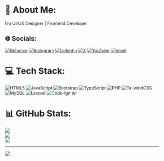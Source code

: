 # 💫 About Me:
I’m UI/UX Designer | Frontend Developer 


## 🌐 Socials:
[![Behance](https://img.shields.io/badge/Behance-1769ff?logo=behance&logoColor=white)](https://behance.net/dikaafifin) [![Instagram](https://img.shields.io/badge/Instagram-%23E4405F.svg?logo=Instagram&logoColor=white)](https://instagram.com/dikaiidrwnn_) [![LinkedIn](https://img.shields.io/badge/LinkedIn-%230077B5.svg?logo=linkedin&logoColor=white)](https://linkedin.com/in/dika-afif-indrawan-139938289) [![X](https://img.shields.io/badge/X-black.svg?logo=X&logoColor=white)](https://x.com/fylqtt) [![YouTube](https://img.shields.io/badge/YouTube-%23FF0000.svg?logo=YouTube&logoColor=white)](https://youtube.com/@dikzzy1) [![email](https://img.shields.io/badge/Email-D14836?logo=gmail&logoColor=white)](mailto:dikaindrawan35@gmail.com) 

# 💻 Tech Stack:
![HTML5](https://img.shields.io/badge/html5-%23E34F26.svg?style=for-the-badge&logo=html5&logoColor=white) ![JavaScript](https://img.shields.io/badge/javascript-%23323330.svg?style=for-the-badge&logo=javascript&logoColor=%23F7DF1E) ![Bootstrap](https://img.shields.io/badge/bootstrap-%238511FA.svg?style=for-the-badge&logo=bootstrap&logoColor=white) ![TypeScript](https://img.shields.io/badge/typescript-%23007ACC.svg?style=for-the-badge&logo=typescript&logoColor=white) ![PHP](https://img.shields.io/badge/php-%23777BB4.svg?style=for-the-badge&logo=php&logoColor=white) ![TailwindCSS](https://img.shields.io/badge/tailwindcss-%2338B2AC.svg?style=for-the-badge&logo=tailwind-css&logoColor=white) ![MySQL](https://img.shields.io/badge/mysql-4479A1.svg?style=for-the-badge&logo=mysql&logoColor=white) ![Laravel](https://img.shields.io/badge/laravel-%23FF2D20.svg?style=for-the-badge&logo=laravel&logoColor=white) ![Code-Igniter](https://img.shields.io/badge/CodeIgniter-%23EF4223.svg?style=for-the-badge&logo=codeIgniter&logoColor=white)
# 📊 GitHub Stats:
![](https://github-readme-stats.vercel.app/api?username=Dikaaff&theme=blue-green&hide_border=true&include_all_commits=false&count_private=false)<br/>
![](https://github-readme-streak-stats.herokuapp.com/?user=Dikaaff&theme=blue-green&hide_border=true)<br/>
![](https://github-readme-stats.vercel.app/api/top-langs/?username=Dikaaff&theme=blue-green&hide_border=true&include_all_commits=false&count_private=false&layout=compact)

---
[![](https://visitcount.itsvg.in/api?id=Dikaaff&icon=0&color=0)](https://visitcount.itsvg.in)

<!-- Proudly created with GPRM ( https://gprm.itsvg.in ) -->
